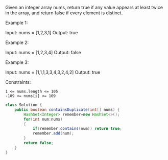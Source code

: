 Given an integer array nums, return true if any value appears at least twice in the array, and return false if every element is distinct.

 

Example 1:

Input: nums = [1,2,3,1]
Output: true

Example 2:

Input: nums = [1,2,3,4]
Output: false

Example 3:

Input: nums = [1,1,1,3,3,4,3,2,4,2]
Output: true

 

Constraints:

    1 <= nums.length <= 105
    -109 <= nums[i] <= 109
``` java
class Solution {
    public boolean containsDuplicate(int[] nums) {
        HashSet<Integer> remember=new HashSet<>();
        for(int num:nums) 
        {
            if(remember.contains(num)) return true;
            remember.add(num);
        }
        return false;
    }
}
```
